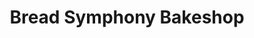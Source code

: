 ---
title: "Bread Symphony Bakeshop"
url: /cagayan-de-oro-city/bread-symphony-bakeshop/
shop: Bäckerei
---
